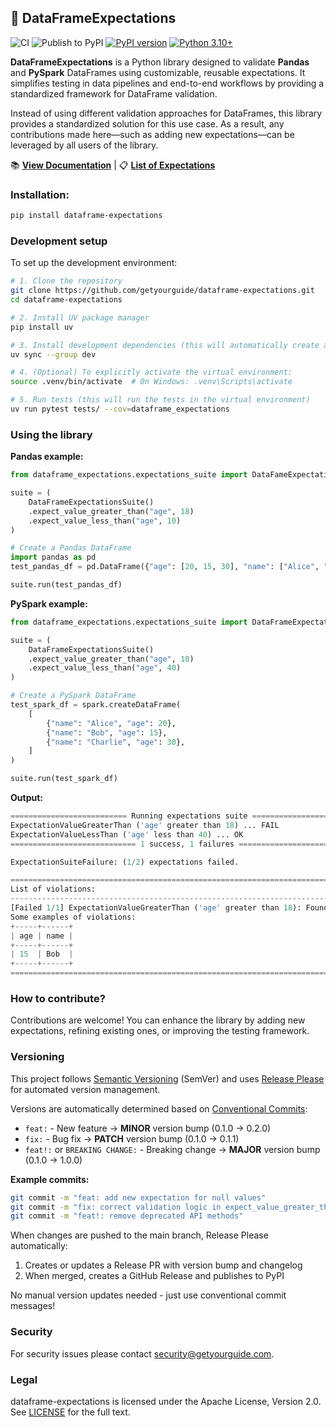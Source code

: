 ## 🎯 DataFrameExpectations

![CI](https://github.com/getyourguide/dataframe-expectations/workflows/CI/badge.svg)
![Publish to PyPI](https://github.com/getyourguide/dataframe-expectations/workflows/Publish%20to%20PyPI/badge.svg)
[![PyPI version](https://badge.fury.io/py/dataframe-expectations.svg)](https://badge.fury.io/py/dataframe-expectations)
[![Python 3.10+](https://img.shields.io/badge/python-3.10+-blue.svg)](https://www.python.org/downloads/)

**DataFrameExpectations** is a Python library designed to validate **Pandas** and **PySpark** DataFrames using customizable, reusable expectations. It simplifies testing in data pipelines and end-to-end workflows by providing a standardized framework for DataFrame validation.

Instead of using different validation approaches for DataFrames, this library provides a
standardized solution for this use case. As a result, any contributions made here—such as adding new expectations—can be leveraged by all users of the library.

📚 **[View Documentation](https://code.getyourguide.com/dataframe-expectations/)** | 📋 **[List of Expectations](https://code.getyourguide.com/dataframe-expectations/expectations.html)**


### Installation:
```bash
pip install dataframe-expectations
```

### Development setup

To set up the development environment:

```bash
# 1. Clone the repository
git clone https://github.com/getyourguide/dataframe-expectations.git
cd dataframe-expectations

# 2. Install UV package manager
pip install uv

# 3. Install development dependencies (this will automatically create a virtual environment)
uv sync --group dev

# 4. (Optional) To explicitly activate the virtual environment:
source .venv/bin/activate  # On Windows: .venv\Scripts\activate

# 5. Run tests (this will run the tests in the virtual environment)
uv run pytest tests/ --cov=dataframe_expectations
```

### Using the library

**Pandas example:**
```python
from dataframe_expectations.expectations_suite import DataFameExpectationsSuite

suite = (
    DataFrameExpectationsSuite()
    .expect_value_greater_than("age", 18)
    .expect_value_less_than("age", 10)
)

# Create a Pandas DataFrame
import pandas as pd
test_pandas_df = pd.DataFrame({"age": [20, 15, 30], "name": ["Alice", "Bob", "Charlie"]})

suite.run(test_pandas_df)

```


**PySpark example:**
```python
from dataframe_expectations.expectations_suite import DataFrameExpectationsSuite

suite = (
    DataFrameExpectationsSuite()
    .expect_value_greater_than("age", 18)
    .expect_value_less_than("age", 40)
)

# Create a PySpark DataFrame
test_spark_df = spark.createDataFrame(
    [
        {"name": "Alice", "age": 20},
        {"name": "Bob", "age": 15},
        {"name": "Charlie", "age": 30},
    ]
)

suite.run(test_spark_df)

```

**Output:**
```python
========================== Running expectations suite ==========================
ExpectationValueGreaterThan ('age' greater than 18) ... FAIL
ExpectationValueLessThan ('age' less than 40) ... OK
============================ 1 success, 1 failures =============================

ExpectationSuiteFailure: (1/2) expectations failed.

================================================================================
List of violations:
--------------------------------------------------------------------------------
[Failed 1/1] ExpectationValueGreaterThan ('age' greater than 18): Found 1 row(s) where 'age' is not greater than 18.
Some examples of violations:
+-----+------+
| age | name |
+-----+------+
| 15  | Bob  |
+-----+------+
================================================================================

```

### How to contribute?
Contributions are welcome! You can enhance the library by adding new expectations, refining existing ones, or improving the testing framework.

### Versioning

This project follows [Semantic Versioning](https://semver.org/) (SemVer) and uses [Release Please](https://github.com/googleapis/release-please) for automated version management.

Versions are automatically determined based on [Conventional Commits](https://www.conventionalcommits.org/):

- `feat:` - New feature → **MINOR** version bump (0.1.0 → 0.2.0)
- `fix:` - Bug fix → **PATCH** version bump (0.1.0 → 0.1.1)
- `feat!:` or `BREAKING CHANGE:` - Breaking change → **MAJOR** version bump (0.1.0 → 1.0.0)

**Example commits:**
```bash
git commit -m "feat: add new expectation for null values"
git commit -m "fix: correct validation logic in expect_value_greater_than"
git commit -m "feat!: remove deprecated API methods"
```

When changes are pushed to the main branch, Release Please automatically:
1. Creates or updates a Release PR with version bump and changelog
2. When merged, creates a GitHub Release and publishes to PyPI

No manual version updates needed - just use conventional commit messages!

### Security
For security issues please contact security@getyourguide.com.

### Legal
dataframe-expectations is licensed under the Apache License, Version 2.0. See [LICENSE](LICENSE.txt) for the full text.
